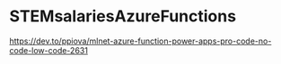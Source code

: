 # STEMsalariesAzureFunctions

https://dev.to/ppiova/mlnet-azure-function-power-apps-pro-code-no-code-low-code-2631
